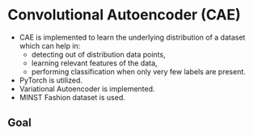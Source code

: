 # Convolutional Autoencoder (CAE)
- CAE is implemented to learn the underlying distribution of a dataset which can help in:
    - detecting out of distribution data points,
    - learning relevant features of the data,
    - performing classification when only very few labels are present.
- PyTorch is utilized.
- Variational Autoencoder is implemented.
- MINST Fashion dataset is used.

## Goal
